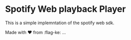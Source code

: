<div>

# Spotify Web playback Player

This is a simple implemntation of the spotify web sdk.

Made with :heart: from :flag-ke: ...

</div>